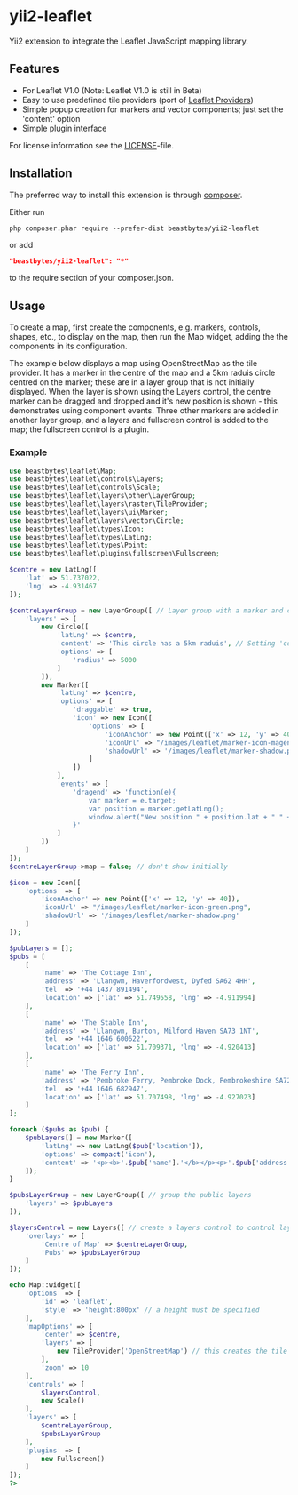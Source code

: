 # yii2-leaflet
Yii2 extension to integrate the Leaflet JavaScript mapping library.

## Features

- For Leaflet V1.0 (Note: Leaflet V1.0 is still in Beta)
- Easy to use predefined tile providers (port of [Leaflet Providers](/leaflet-extras/leaflet-providers))
- Simple popup creation for markers and vector components; just set the 'content' option
- Simple plugin interface

For license information see the [LICENSE](LICENSE.md)-file.

## Installation

The preferred way to install this extension is through [composer](http://getcomposer.org/download/).

Either run

```
php composer.phar require --prefer-dist beastbytes/yii2-leaflet
```

or add

```json
"beastbytes/yii2-leaflet": "*"
```

to the require section of your composer.json.

## Usage

To create a map, first create the components, e.g. markers, controls, shapes, etc., to display on the map, then run the Map widget, adding the the components in its configuration.

The example below displays a map using OpenStreetMap as the tile provider. It has a marker in the centre of the map and a 5km raduis circle centred on the marker; these are in a layer group that is not initially displayed. When the layer is shown using the Layers control, the centre marker can be dragged and dropped and it's new position is shown - this demonstrates using component events. Three other markers are added in another layer group, and a layers and fullscreen control is added to the map; the fullscreen control is a plugin.

### Example
```php
use beastbytes\leaflet\Map;
use beastbytes\leaflet\controls\Layers;
use beastbytes\leaflet\controls\Scale;
use beastbytes\leaflet\layers\other\LayerGroup;
use beastbytes\leaflet\layers\raster\TileProvider;
use beastbytes\leaflet\layers\ui\Marker;
use beastbytes\leaflet\layers\vector\Circle;
use beastbytes\leaflet\types\Icon;
use beastbytes\leaflet\types\LatLng;
use beastbytes\leaflet\types\Point;
use beastbytes\leaflet\plugins\fullscreen\Fullscreen;

$centre = new LatLng([
    'lat' => 51.737022,
    'lng' => -4.931467
]);

$centreLayerGroup = new LayerGroup([ // Layer group with a marker and circle
    'layers' => [
        new Circle([
            'latLng' => $centre,
            'content' => 'This circle has a 5km raduis', // Setting 'content' creates a popup
            'options' => [
                'radius' => 5000
            ]
        ]),
        new Marker([
            'latLng' => $centre,
            'options' => [
                'draggable' => true,
                'icon' => new Icon([
                    'options' => [
                        'iconAnchor' => new Point(['x' => 12, 'y' => 40]), // This is important - it anchors a point in the image, measured in pixels from the top left of the image, to the geographical point given by latLng
                        'iconUrl' => "/images/leaflet/marker-icon-magenta.png", // replace with your own image URL
                        'shadowUrl' => '/images/leaflet/marker-shadow.png' // replace with your own image URL
                    ]
                ])
            ],
            'events' => [
                'dragend' => 'function(e){
                    var marker = e.target;
                    var position = marker.getLatLng();
                    window.alert("New position " + position.lat + " " + position.lng);
                }'
            ]
        ])
    ]
]);
$centreLayerGroup->map = false; // don't show initially

$icon = new Icon([
    'options' => [
        'iconAnchor' => new Point(['x' => 12, 'y' => 40]),
        'iconUrl' => "/images/leaflet/marker-icon-green.png",
        'shadowUrl' => '/images/leaflet/marker-shadow.png'
    ]
]);

$pubLayers = [];
$pubs = [
    [
        'name' => 'The Cottage Inn',
        'address' => 'Llangwm, Haverfordwest, Dyfed SA62 4HH',
        'tel' => '+44 1437 891494',
        'location' => ['lat' => 51.749558, 'lng' => -4.911994]
    ],
    [
        'name' => 'The Stable Inn',
        'address' => 'Llangwm, Burton, Milford Haven SA73 1NT',
        'tel' => '+44 1646 600622',
        'location' => ['lat' => 51.709371, 'lng' => -4.920413]
    ],
    [
        'name' => 'The Ferry Inn',
        'address' => 'Pembroke Ferry, Pembroke Dock, Pembrokeshire SA72 6UD',
        'tel' => '+44 1646 682947',
        'location' => ['lat' => 51.707498, 'lng' => -4.927023]
    ]
];

foreach ($pubs as $pub) {
    $pubLayers[] = new Marker([
        'latLng' => new LatLng($pub['location']),
        'options' => compact('icon'),
        'content' => '<p><b>'.$pub['name'].'</b></p><p>'.$pub['address'].'</p><p>Tel: '.$pub['tel'].'</p>'
    ]);
}

$pubsLayerGroup = new LayerGroup([ // group the public layers
    'layers' => $pubLayers
]);

$layersControl = new Layers([ // create a layers control to control layer visibility
    'overlays' => [
        'Centre of Map' => $centreLayerGroup,
        'Pubs' => $pubsLayerGroup
    ]
]);

echo Map::widget([
    'options' => [
        'id' => 'leaflet',
        'style' => 'height:800px' // a height must be specified
    ],
    'mapOptions' => [
        'center' => $centre,
        'layers' => [
            new TileProvider('OpenStreetMap') // this creates the tile layer
        ],
        'zoom' => 10
    ],
    'controls' => [
        $layersControl,
        new Scale()
    ],
    'layers' => [
        $centreLayerGroup,
        $pubsLayerGroup
    ],
    'plugins' => [
        new Fullscreen()
    ]
]);
?>
```